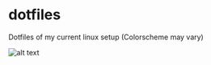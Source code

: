 # dotfiles
Dotfiles of my current linux setup (Colorscheme may vary)

![alt text](https://i.redd.it/r0cf8reh45121.png)

